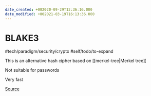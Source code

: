 ```yaml
---
date_created: +002020-09-29T13:36:16.000
date_modified: +002021-03-19T16:13:36.000
---
```


# BLAKE3

#tech/paradigm/security/crypto #self/todo/to-expand

This is an alternative hash cipher based on [[merkel-tree|Merkel tree]]

Not suitable for passwords

Very fast

[Source](https://github.com/BLAKE3-team/BLAKE3)
